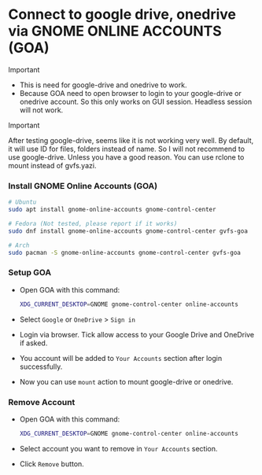 # Connect to google drive, onedrive via GNOME ONLINE ACCOUNTS (GOA)

> [!IMPORTANT]
>
> - This is need for google-drive and onedrive to work.
> - Because GOA need to open browser to login to your google-drive or onedrive account.
>   So this only works on GUI session. Headless session will not work.

> [!IMPORTANT]
>
> After testing google-drive, seems like it is not working very well.
> By default, it will use ID for files, folders instead of name.
> So I will not recommend to use google-drive. Unless you have a good reason.
> You can use rclone to mount instead of gvfs.yazi.

### Install GNOME Online Accounts (GOA)

```bash
# Ubuntu
sudo apt install gnome-online-accounts gnome-control-center

# Fedora (Not tested, please report if it works)
sudo dnf install gnome-online-accounts gnome-control-center gvfs-goa

# Arch
sudo pacman -S gnome-online-accounts gnome-control-center gvfs-goa
```

### Setup GOA

- Open GOA with this command:

  ```bash
  XDG_CURRENT_DESKTOP=GNOME gnome-control-center online-accounts
  ```

- Select `Google` or `OneDrive` > `Sign in`
- Login via browser. Tick allow access to your Google Drive and OneDrive if asked.
- You account will be added to `Your Accounts` section after login successfully.
- Now you can use `mount` action to mount google-drive or onedrive.

### Remove Account

- Open GOA with this command:

  ```bash
  XDG_CURRENT_DESKTOP=GNOME gnome-control-center online-accounts
  ```

- Select account you want to remove in `Your Accounts` section.
- Click `Remove` button.
